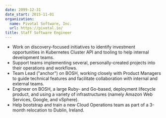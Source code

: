 ```yaml
---
date: 2099-12-31
date_start: 2015-11-01
organization:
  name: Pivotal Software, Inc.
  url: https://pivotal.io/
title: Staff Software Engineer
---
```


 * Work on discovery-focused initiatives to identify investment opportunities in Kubernetes Cluster API and tooling to help internal development teams.
 * Support teams implementing several, personally-created projects into their operations and workflows.
 * Team Lead ("anchor") on BOSH, working closely with Product Managers to guide technical features and facilitate collaboration with internal and external teams.
 * Engineer on BOSH, a large Ruby- and Go-based, deployment lifecycle product, and using a variety of infrastructures (namely Amazon Web Services, Google, and vSphere).
 * Help bootstrap and train a new Cloud Operations team as part of a 3-month relocation to Dublin, Ireland.
